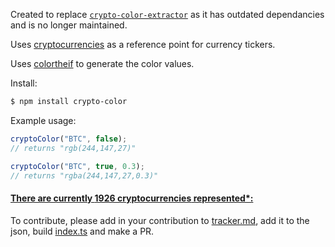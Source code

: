 Created to replace [`crypto-color-extractor`](https://www.npmjs.com/package/crypto-color-extractor) as it has outdated dependancies and is no longer maintained.

Uses [cryptocurrencies](https://www.npmjs.com/package/cryptocurrencies) as a reference point for currency tickers.

Uses [colortheif](https://www.npmjs.com/package/colorthief) to generate the color values.

Install:
```bash
$ npm install crypto-color
```

Example usage:
```ts
cryptoColor("BTC", false);
// returns "rgb(244,147,27)"

cryptoColor("BTC", true, 0.3);
// returns "rgba(244,147,27,0.3)"
```

#### [There are currently **1926 cryptocurrencies** represented\*:](./tracker.md)
To contribute, please add in your contribution to [tracker.md](./trackermd), add it to the json, build [index.ts](./src/index.ts) and make a PR.
